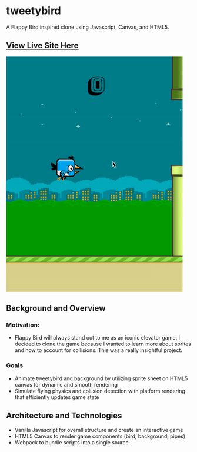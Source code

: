 # tweetybird
A Flappy Bird inspired clone using Javascript, Canvas, and HTML5. 

[View Live Site Here](https://mitvpatel97.github.io/tweetybird/)
---

![Image](images/sample-game.gif)

## Background and Overview
  ### Motivation: 
  * Flappy Bird will always stand out to me as an iconic elevator game. I decided to clone the game because I wanted to learn 
  more about sprites and how to account for collisions. This was a really insightful project.
  
  ### Goals 
  * Animate tweetybird and background by utilizing sprite sheet on HTML5 canvas for dynamic and smooth rendering
  * Simulate flying physics and collision detection with platform rendering that efficiently updates game state

## Architecture and Technologies
  * Vanilla Javascript for overall structure and create an interactive game 
  * HTML5 Canvas to render game components (bird, background, pipes)
  * Webpack to bundle scripts into a single source

